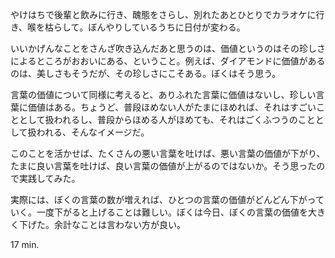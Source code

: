 やけはちで後輩と飲みに行き、醜態をさらし、別れたあとひとりでカラオケに行き、喉を枯らして。ぼんやりしているうちに日付が変わる。

いいかげんなことをさんざ吹き込んだあと思うのは、価値というのはその珍しさによるところがおおいにある、ということ。例えば、ダイアモンドに価値があるのは、美しさもそうだが、その珍しさにこそある。ぼくはそう思う。

言葉の価値について同様に考えると、ありふれた言葉に価値はないし、珍しい言葉に価値はある。ちょうど、普段ほめない人がたまにほめれば、それはすごいこととして扱われるし、普段からほめる人がほめても、それはごくふつうのこととして扱われる、そんなイメージだ。

このことを活かせば、たくさんの悪い言葉を吐けば、悪い言葉の価値が下がり、たまに良い言葉を吐けば、良い言葉の価値が上がるのではないか。そう思ったので実践してみた。

実際には、ぼくの言葉の数が増えれば、ひとつの言葉の価値がどんどん下がっていく。一度下がると上げることは難しい。ぼくは今日、ぼくの言葉の価値を大きく下げた。余計なことは言わない方が良い。

17 min.
